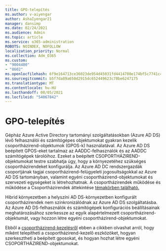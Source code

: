 ```yaml
---
title: GPO-telepítés
ms.author: v-aiyengar
author: AshaIyengar21
manager: dansimp
ms.date: 02/24/2021
ms.audience: Admin
ms.topic: article
ms.service: o365-administration
ROBOTS: NOINDEX, NOFOLLOW
localization_priority: Normal
ms.collection: Adm_O365
ms.custom:
- "9004400"
- "8602"
ms.openlocfilehash: 6f9e164713ce36023de954d45031fd4414780e174bf5c7741c4aec274a65b32e
ms.sourcegitcommit: b5f7da89a650d2915dc652449623c78be6247175
ms.translationtype: MT
ms.contentlocale: hu-HU
ms.lasthandoff: 08/05/2021
ms.locfileid: "54067842"
---
```

# <a name="gpo-deployment"></a>GPO-telepítés

Gépház Azure Active Directory tartományi szolgáltatásokban (Azure AD DS) lévő felhasználói és számítógépes objektumokat gyakran kezelik csoportházirend-objektumok (GPOS-k) használatával. Az Azure AD DS beépített GPOS-eket tartalmaz az AADDC-felhasználók és az AADDC számítógépek tárolóihoz. Ezeket a beépített CSOPORTHÁZIREND-objektumokat testre szabhatja úgy, hogy a környezetéhez szükséges csoportházirendeket konfigurálja. Az Azure AD DC rendszergazdák csoportjának tagjai csoportházirend-felügyeleti jogosultságokkal az Azure AD DS tartományban, valamint egyéni csoportházirend-objektumokat és szervezeti egységeket is létrehozhatnak. A csoportházirendek működése és működése a Csoportházirendek áttekintése [témakörben található.](https://docs.microsoft.com/previous-versions/windows/it-pro/windows-server-2012-R2-and-2012/hh831791(v=ws.11))

Hibrid környezetben a helyszíni AD DS-környezetben konfigurált csoportházirendek nem szinkronizálódnak az Azure AD DS szolgáltatásba. Az Azure AD DS-felhasználók és számítógépek konfigurációs beállításainak meghatározásához szerkessze az egyik alapértelmezett csoportházirend-objektumát, vagy hozzon létre egyéni csoportházirend-objektumokat.

Ebből a [csoportházirend-kezelésről](https://docs.microsoft.com/azure/active-directory-domain-services/manage-group-policy) ebben a cikkben olvashat arról, hogy miként telepítheti a csoportházirend-kezelő eszközöket, hogyan szerkesztheti a beépített gposokat, és hogyan hozhat létre egyéni CSOPORTHÁZIREND-objektumokat.
